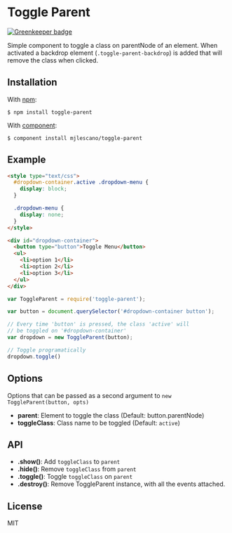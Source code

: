 # Toggle Parent

[![Greenkeeper badge](https://badges.greenkeeper.io/mjlescano/toggle-parent.svg)](https://greenkeeper.io/)

  Simple component to toggle a class on parentNode of an element. When activated
  a backdrop element (`.toggle-parent-backdrop`) is added that will remove the
  class when clicked.

## Installation

  With [npm](https://github.com/component/component):

```
$ npm install toggle-parent
```

  With [component](https://github.com/component/component):

```
$ component install mjlescano/toggle-parent
```

## Example

```html
<style type="text/css">
  #dropdown-container.active .dropdown-menu {
    display: block;
  }

  .dropdown-menu {
    display: none;
  }
</style>

<div id="dropdown-container">
  <button type="button">Toggle Menu</button>
  <ul>
    <li>option 1</li>
    <li>option 2</li>
    <li>option 3</li>
  </ul>
</div>
```

```js
var ToggleParent = require('toggle-parent');

var button = document.querySelector('#dropdown-container button');

// Every time 'button' is pressed, the class 'active' will
// be toggled on '#dropdown-container'
var dropdown = new ToggleParent(button);

// Toggle programatically
dropdown.toggle()
```

## Options
  Options that can be passed as a second argument to `new ToggleParent(button, opts)`

* **parent**: Element to toggle the class (Default: button.parentNode)
* **toggleClass**: Class name to be toggled (Default: `active`)

## API
* **.show()**: Add `toggleClass` to `parent`
* **.hide()**: Remove `toggleClass` from `parent`
* **.toggle()**: Toggle `toggleClass` on `parent`
* **.destroy()**: Remove ToggleParent instance, with all the events attached.

## License
  MIT
